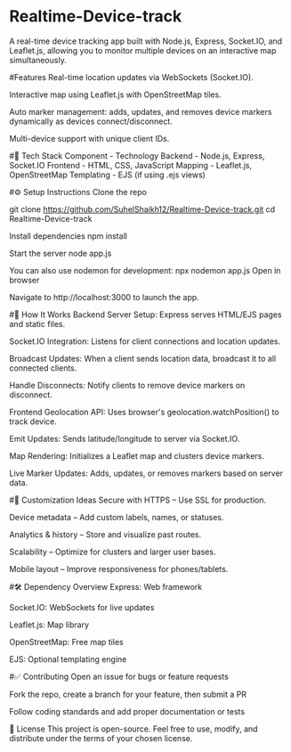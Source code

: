 # Realtime-Device-track

A real-time device tracking app built with Node.js, Express, Socket.IO, and Leaflet.js, allowing you to monitor multiple devices on an interactive map simultaneously.

#Features
Real-time location updates via WebSockets (Socket.IO).

Interactive map using Leaflet.js with OpenStreetMap tiles.

Auto marker management: adds, updates, and removes device markers dynamically as devices connect/disconnect.

Multi-device support with unique client IDs.




#🧩 Tech Stack
Component -	Technology
Backend	- Node.js, Express, Socket.IO
Frontend - HTML, CSS, JavaScript
Mapping	- Leaflet.js, OpenStreetMap
Templating - EJS (if using .ejs views)

#⚙️ Setup Instructions
Clone the repo

git clone https://github.com/SuhelShaikh12/Realtime-Device-track.git
cd Realtime-Device-track


Install dependencies
npm install


Start the server
node app.js

You can also use nodemon for development:
npx nodemon app.js
Open in browser

Navigate to http://localhost:3000 to launch the app.

#🧠 How It Works
Backend
Server Setup: Express serves HTML/EJS pages and static files.

Socket.IO Integration: Listens for client connections and location updates.

Broadcast Updates: When a client sends location data, broadcast it to all connected clients.

Handle Disconnects: Notify clients to remove device markers on disconnect.

Frontend
Geolocation API: Uses browser's geolocation.watchPosition() to track device.

Emit Updates: Sends latitude/longitude to server via Socket.IO.

Map Rendering: Initializes a Leaflet map and clusters device markers.

Live Marker Updates: Adds, updates, or removes markers based on server data.

#🚀 Customization Ideas
Secure with HTTPS – Use SSL for production.

Device metadata – Add custom labels, names, or statuses.

Analytics & history – Store and visualize past routes.

Scalability – Optimize for clusters and larger user bases.

Mobile layout – Improve responsiveness for phones/tablets.

#🛠️ Dependency Overview
Express: Web framework

Socket.IO: WebSockets for live updates

Leaflet.js: Map library

OpenStreetMap: Free map tiles

EJS: Optional templating engine

#✅ Contributing
Open an issue for bugs or feature requests

Fork the repo, create a branch for your feature, then submit a PR

Follow coding standards and add proper documentation or tests

📜 License
This project is open-source. Feel free to use, modify, and distribute under the terms of your chosen license.

